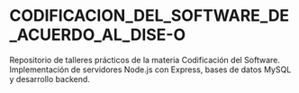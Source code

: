 # CODIFICACION_DEL_SOFTWARE_DE_ACUERDO_AL_DISE-O
Repositorio de talleres prácticos de la materia Codificación del Software. Implementación de servidores Node.js con Express, bases de datos MySQL y desarrollo backend.
